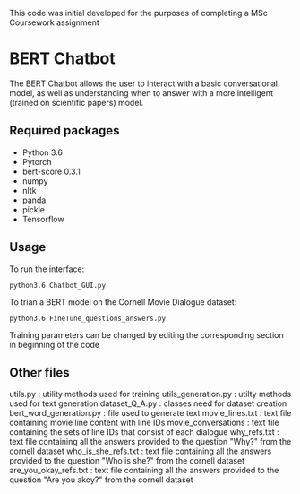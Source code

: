 This code was initial developed for the purposes of completing a MSc Coursework assignment

# BERT Chatbot 
The BERT Chatbot allows the user to interact with a basic conversational model, as well as understanding when to answer with a more intelligent (trained on scientific papers) model.

## Required packages
- Python 3.6
- Pytorch 
- bert-score 0.3.1
- numpy
- nltk
- panda
- pickle
- Tensorflow

## Usage
To run the interface:
```
python3.6 Chatbot_GUI.py
```

To trian a BERT model on the Cornell Movie Dialogue dataset:
```
python3.6 FineTune_questions_answers.py
```
Training parameters can be changed by editing the corresponding section in beginning of the code

## Other files
utils.py :  utility methods used for training
utils_generation.py : utilty methods used for text generation
dataset_Q_A.py : classes need for dataset creation
bert_word_generation.py : file used to generate text
movie_lines.txt : text file containing movie line content with line IDs
movie_conversations : text file containing the sets of line IDs that consist of each dialogue
why_refs.txt : text file containing all the answers provided to the question "Why?" from the cornell dataset
who_is_she_refs.txt : text file containing all the answers provided to the question "Who is she?" from the cornell dataset
are_you_okay_refs.txt : text file containing all the answers provided to the question "Are you akoy?" from the cornell dataset

